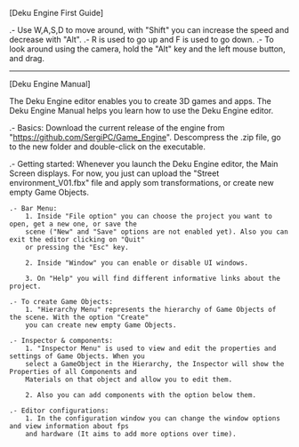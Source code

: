 [Deku Engine First Guide]

.- Use W,A,S,D to move around, with "Shift" you can increase the speed and decrease with "Alt".
.- R is used to go up and F is used to go down.
.- To look around using the camera, hold the "Alt" key and the left mouse button, and drag. 



------------------------------------------------------------------------------------------------------------------------
[Deku Engine Manual]


The Deku Engine editor enables you to create 3D games and apps. The Deku Engine Manual helps you learn how to 
use the Deku Engine editor.

.- Basics:
	Download the current release of the engine from "https://github.com/SergiPC/Game_Engine". Descompress
	the .zip file, go to the new folder and double-click on the executable.

.- Getting started:
	Whenever you launch the Deku Engine editor, the Main Screen displays. For now, you just can upload the
	"Street environment_V01.fbx" file and apply som transformations, or create new empty Game Objects.
	
	.- Bar Menu:
		1. Inside "File option" you can choose the project you want to open, get a new one, or save the 
		scene ("New" and "Save" options are not enabled yet). Also you can exit the editor clicking on "Quit" 
		or pressing the "Esc" key.

		2. Inside "Window" you can enable or disable UI windows.

		3. On "Help" you will find different informative links about the project.

	.- To create Game Objects:
		1. "Hierarchy Menu" represents the hierarchy of Game Objects of the scene. With the option "Create" 
		you can create new empty Game Objects.

	.- Inspector & components:
		1. "Inspector Menu" is used to view and edit the properties and settings of Game Objects. When you 
		select a GameObject in the Hierarchy, the Inspector will show the Properties of all Components and 
		Materials on that object and allow you to edit them.

		2. Also you can add components with the option below them.

	.- Editor configurations:
		1. In the configuration window you can change the window options and view information about fps 
		and hardware (It aims to add more options over time).